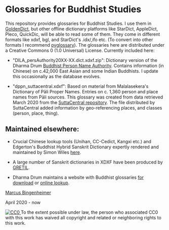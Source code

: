 # Glossaries for Buddhist Studies


This repository provides glossaries for Buddhist Studies. I use them in [GoldenDict](http://goldendict.org), but other offline dictionary platforms like StarDict, AppleDict, Pleco, QuickDic, will be able to read some of them.
They come in different formats like xdxf, bgl, and StarDict's .idx/,ifo etc. (To convert into other formats I recommend [pyglossary](https://github.com/ilius/pyglossary)).
The glossaries here are distributed under a Creative Commons 0 (1.0 Universal) License.
Currently included here:

* "DILA_persAuthority20XX-XX.dict.xdxf.zip": Dictionary version of the Dharma Drum [Buddhist Person Name Authority](http://authority.dila.edu.tw/person/). Contains information (in Chinese) on c.42,000 East Asian and some Indian Buddhists. I update this occasionally as the database evolves. 

* "dppn_suttacentral.xdxf": Based on material from Malalasekera's Dictionary of Pāli Proper Names. Entries on c. 1,360 person and place names from Pāli sources. This glossary was created from data retrieved March 2020 from the [SuttaCentral repository](https://github.com/suttacentral/sc-data/tree/master/dictionaries/en). The file distributed by SuttaCentral added information by geo-referencing places, and classes (person, place, thing).


## Maintained elsewhere:
* Crucial Chinese lookup tools (Unihan, CC-Cedict, Kangxi etc.) and Edgerton's Buddhist Hybrid Sanskrit Dictionary expertly rendered and maintained by Simon Wiles [here](https://simonwiles.net/glossaries/).

* A large number of Sanskrit dictionaries in XDXF have been produced by [GRETIL](http://gretil.sub.uni-goettingen.de/gretil.html#Dictionaries).

* Dharma Drum maintains a website with Buddhist glossaries [for download](http://buddhistinformatics.dila.edu.tw/glossaries/download.php) or [online lookup](http://glossaries.dila.edu.tw/). 

 
[Marcus Bingenheimer](https://mbingenheimer.net/publications/publications.html)

April 2020 - now

<p xmlns:dct="http://purl.org/dc/terms/">
 <a rel="license" href="http://creativecommons.org/publicdomain/zero/1.0/"> <img src="http://i.creativecommons.org/p/zero/1.0/88x31.png" style="border-style: none;" alt="CC0" />
  </a> To the extent possible under law,
  <span rel="dct:publisher" resource="[_:publisher]">the person who associated CC0</span>
  with this work has waived all copyright and related or neighboring
  rights to this work.
</p>

